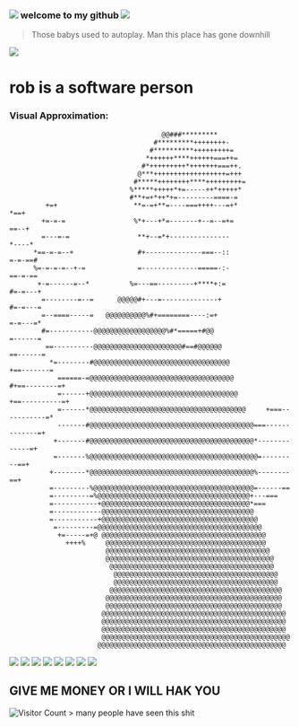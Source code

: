 

### ![](https://web.archive.org/web/20091027033052im_/http://www.geocities.com/hackerz_16/Hocks.gif)  welcome to my github ![](https://web.archive.org/web/20091027033052im_/http://www.geocities.com/hackerz_16/Hocks.gif)


> Those babys used to autoplay. Man this place has gone downhill

![](https://web.archive.org/web/20091027033052im_/http://www.geocities.com/hackerz_16/Hock.gif)

# rob is a software person


### Visual Approximation: 
                                                                                                    
                                          @@###*********                                            
                                        #*********++++++++-                                         
                                       #**********+++++++++=                                        
                                      *++++++****++++++===++=                                       
                                     #*+++++++++*+++++++===++.                                      
                                    @***++++++++++++++++++=+++                                      
                                   #*****++++++++****+++++++++=                                     
                                  %*****+++++*+=-----++*+++++*                                      
                                  #**+=+*++*+=---------====-=                                       
             +=+                   **=-=+**=----===++++---=+*                            *==+       
            +=-=-=                 %*+---+*=-------+--=--=+=                             ==--+      
            =---=-=                 **+--=*+---------------                             *----*      
          *==-=-=--+                #+--------------===--::                             =-=-==#     
          %=-=-=-=--+-=             =--------------=====-:-                            ==-=-==      
           +-=------=--*          %=---==---------+****+:=                            #=-=---+      
            =--------=--=      @@@@@#+---=--------------+                            #=-=---=       
            =--====-----=   @@@@@@@@@@%#+========----:=+                             =-=---=*       
            #=-----------@@@@@@@@@@@@@@@@@@%#*=====+#@@                             =------=        
             ==----------@@@@@@@@@@@@@@@@@@@@@@#==#@@@@@@                         ==------=         
              *=--------#@@@@@@@@@@@@@@@@@@@@@@@@@@@@@@@@@@                    +==-------=          
                ======-=@@@@@@@@@@@@@@@@@@@@@@@@@@@@@@@@@@@@               #+==--------=+           
                =------+@@@@@@@@@@@@@@@@@@@@@@@@@@@@@@@@@@@@@           +==----------=+             
                =------*@@@@@@@@@@@@@@@@@@@@@@@@@@@@@@@@@@@@@@@     +===-----------=*               
                -------#@@@@@@@@@@@@@@@@@@@@@@@@@@@@@@@@@@@@@@@@@===-------------=+                 
               +-------#@@@@@@@@@@@@@@@@@@@@@@@@@@@@@@@@@@@@@@@@@*-------------=+                   
               =-------%@@@@@@@@@@@@@@@@@@@@@@@@@@@@@@@@@@@@@@@@@@=---------==+                     
              +--------*@@@@@@@@@@@@@@@@@@@@@@@@@@@@@@@@@@@@@@@@@%--------==+                       
              =---------%@@@@@@@@@@@@@@@@@@@@@@@@@@@@@@@@@@@@@@@@=------==                          
              =---------=%@@@@@@@@@@@@@@@@@@@@@@@@@@@@@@@@@@@@@@+---===                             
              =-----------+@@@@@@@@@@@@@@@@@@@@@@@@@@@@@@@@@@@@@*===                                
              =------------@@@@@@@@@@@@@@@@@@@@@@@@@@@@@@@@@@@@@@                                   
              =-----------+@@@@@@@@@@@@@@@@@@@@@@@@@@@@@@@@@@@@@@@                                  
               =---------=@@@@@@@@@@@@@@@@@@@@@@@@@@@@@@@@@@@@@@@@@                                 
                +=-----=+@ @@@@@@@@@@@@@@@@@@@@@@@@@@@@@@@@@@@@@@@@@                                
                  ++++%     @@@@@@@@@@@@@@@@@@@@@@@@@@@@@@@@@@@@@@@@                                
                            @@@@@@@@@@@@@@@@@@@@@@@@@@@@@@@@@@@@@@@@@                               
                            @@@@@@@@@@@@@@@@@@@@@@@@@@@@@@@@@@@@@@@@@@                              
                             @@@@@@@@@@@@@@@@@@@@@@@@@@@@@@@@@@@@@@@@@                              
                              @@@@@@@@@@@@@@@@@@@@@@@@@@@@@@@@@@@@@@@@@                             
                              @@@@@@@@@@@@@@@@@@@@@@@@@@@@@@@@@@@@@@@@@                             
                             @@@@@@@@@@@@@@@@@@@@@@@@@@@@@@@@@@@@@@@@@@@                            
                            @@@@@@@@@@@@@@@@@@@@@@@@@@@@@@@@@@@@@@@@@@@@                            
                            @@@@@@@@@@@@@@@@@@@@@@@@@@@@@@@@@@@@@@@@@@@@                            
                           @@@@@@@@@@@@@@@@@@@@@@@@@@@@@@@@@@@@@@@@@@@@@@                           
                           @@@@@@@@@@@@@@@@@@@@@@@@@@@@@@@@@@@@@@@@@@@@@@                           
                           @@@@@@@@@@@@@@@@@@@@@@@@@@@@@@@@@@@@@@@@@@@@@@                           
                           @@@@@@@@@@@@@@@@@@@@@@@@@@@@@@@@@@@@@@@@@@@@@@@                          
                          @@@@@@@@@@@@@@@@@@@@@@@@@@@@@@@@@@@@@@@@@@@@@@@                           




![](https://web.archive.org/web/20090804113154/http://geocities.com/SunsetStrip/Lounge/7650/dollarspindownd.gif)
![](https://web.archive.org/web/20090804113154/http://geocities.com/SunsetStrip/Lounge/7650/dollarspindownd.gif)
![](https://web.archive.org/web/20090804113154/http://geocities.com/SunsetStrip/Lounge/7650/dollarspindownd.gif)
![](https://web.archive.org/web/20090804113154/http://geocities.com/SunsetStrip/Lounge/7650/dollarspindownd.gif)
![](https://web.archive.org/web/20090804113154/http://geocities.com/SunsetStrip/Lounge/7650/dollarspindownd.gif)
![](https://web.archive.org/web/20090804113154/http://geocities.com/SunsetStrip/Lounge/7650/dollarspindownd.gif)
![](https://web.archive.org/web/20090804113154/http://geocities.com/SunsetStrip/Lounge/7650/dollarspindownd.gif)
![](https://web.archive.org/web/20090804113154/http://geocities.com/SunsetStrip/Lounge/7650/dollarspindownd.gif)

## GIVE ME MONEY OR I WILL HAK YOU


![Visitor Count](https://profile-counter.glitch.me/melroser/count.svg) > many people have seen this shit
